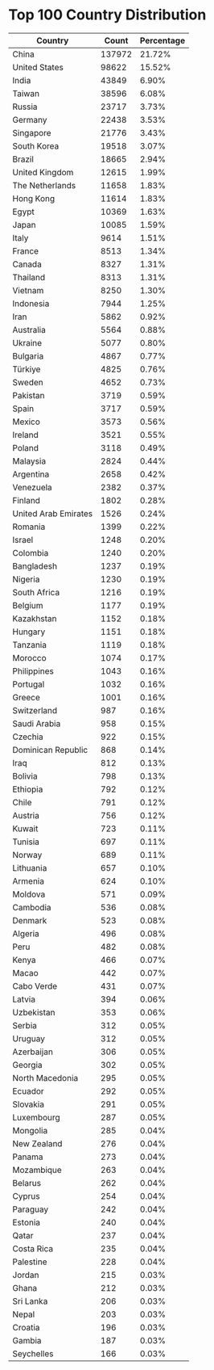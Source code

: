 # Top 100 Country Distribution
| Country | Count | Percentage |
|----|----|----|
| China | 137972 | 21.72% |
| United States | 98622 | 15.52% |
| India | 43849 | 6.90% |
| Taiwan | 38596 | 6.08% |
| Russia | 23717 | 3.73% |
| Germany | 22438 | 3.53% |
| Singapore | 21776 | 3.43% |
| South Korea | 19518 | 3.07% |
| Brazil | 18665 | 2.94% |
| United Kingdom | 12615 | 1.99% |
| The Netherlands | 11658 | 1.83% |
| Hong Kong | 11614 | 1.83% |
| Egypt | 10369 | 1.63% |
| Japan | 10085 | 1.59% |
| Italy | 9614 | 1.51% |
| France | 8513 | 1.34% |
| Canada | 8327 | 1.31% |
| Thailand | 8313 | 1.31% |
| Vietnam | 8250 | 1.30% |
| Indonesia | 7944 | 1.25% |
| Iran | 5862 | 0.92% |
| Australia | 5564 | 0.88% |
| Ukraine | 5077 | 0.80% |
| Bulgaria | 4867 | 0.77% |
| Türkiye | 4825 | 0.76% |
| Sweden | 4652 | 0.73% |
| Pakistan | 3719 | 0.59% |
| Spain | 3717 | 0.59% |
| Mexico | 3573 | 0.56% |
| Ireland | 3521 | 0.55% |
| Poland | 3118 | 0.49% |
| Malaysia | 2824 | 0.44% |
| Argentina | 2658 | 0.42% |
| Venezuela | 2382 | 0.37% |
| Finland | 1802 | 0.28% |
| United Arab Emirates | 1526 | 0.24% |
| Romania | 1399 | 0.22% |
| Israel | 1248 | 0.20% |
| Colombia | 1240 | 0.20% |
| Bangladesh | 1237 | 0.19% |
| Nigeria | 1230 | 0.19% |
| South Africa | 1216 | 0.19% |
| Belgium | 1177 | 0.19% |
| Kazakhstan | 1152 | 0.18% |
| Hungary | 1151 | 0.18% |
| Tanzania | 1119 | 0.18% |
| Morocco | 1074 | 0.17% |
| Philippines | 1043 | 0.16% |
| Portugal | 1032 | 0.16% |
| Greece | 1001 | 0.16% |
| Switzerland | 987 | 0.16% |
| Saudi Arabia | 958 | 0.15% |
| Czechia | 922 | 0.15% |
| Dominican Republic | 868 | 0.14% |
| Iraq | 812 | 0.13% |
| Bolivia | 798 | 0.13% |
| Ethiopia | 792 | 0.12% |
| Chile | 791 | 0.12% |
| Austria | 756 | 0.12% |
| Kuwait | 723 | 0.11% |
| Tunisia | 697 | 0.11% |
| Norway | 689 | 0.11% |
| Lithuania | 657 | 0.10% |
| Armenia | 624 | 0.10% |
| Moldova | 571 | 0.09% |
| Cambodia | 536 | 0.08% |
| Denmark | 523 | 0.08% |
| Algeria | 496 | 0.08% |
| Peru | 482 | 0.08% |
| Kenya | 466 | 0.07% |
| Macao | 442 | 0.07% |
| Cabo Verde | 431 | 0.07% |
| Latvia | 394 | 0.06% |
| Uzbekistan | 353 | 0.06% |
| Serbia | 312 | 0.05% |
| Uruguay | 312 | 0.05% |
| Azerbaijan | 306 | 0.05% |
| Georgia | 302 | 0.05% |
| North Macedonia | 295 | 0.05% |
| Ecuador | 292 | 0.05% |
| Slovakia | 291 | 0.05% |
| Luxembourg | 287 | 0.05% |
| Mongolia | 285 | 0.04% |
| New Zealand | 276 | 0.04% |
| Panama | 273 | 0.04% |
| Mozambique | 263 | 0.04% |
| Belarus | 262 | 0.04% |
| Cyprus | 254 | 0.04% |
| Paraguay | 242 | 0.04% |
| Estonia | 240 | 0.04% |
| Qatar | 237 | 0.04% |
| Costa Rica | 235 | 0.04% |
| Palestine | 228 | 0.04% |
| Jordan | 215 | 0.03% |
| Ghana | 212 | 0.03% |
| Sri Lanka | 206 | 0.03% |
| Nepal | 203 | 0.03% |
| Croatia | 196 | 0.03% |
| Gambia | 187 | 0.03% |
| Seychelles | 166 | 0.03% |
